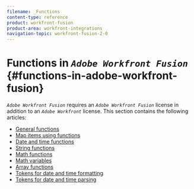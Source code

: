 ```yaml
---
filename: _Functions
content-type: reference
product: workfront-fusion
product-area: workfront-integrations
navigation-topic: workfront-fusion-2-0
---
```




# Functions in *`Adobe Workfront Fusion`* {#functions-in-adobe-workfront-fusion}


*`Adobe Workfront Fusion`* requires an *`Adobe Workfront Fusion`* license in addition to an *`Adobe Workfront`* license.
This section contains the following articles:



* [General functions](general-functions.md) 
* [Map items using functions](map-using-functions.md) 
* [Date and time functions](date-and-time-functions.md) 
* [String functions](string-functions.md) 
* [Math functions](math-functions.md) 
* [Math variables](math-variables.md) 
* [Array functions](array-functions.md) 
* [Tokens for date and time formatting](tokens-for-date-and-time-formatting.md) 
* [Tokens for date and time parsing](tokens-for-date-and-time-parsing.md) 


